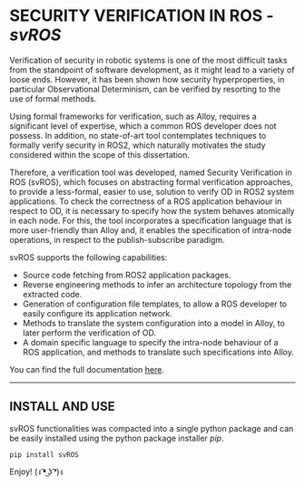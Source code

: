 # SECURITY VERIFICATION IN ROS - *svROS*

Verification of security in robotic systems is one of the most difficult tasks from the standpoint of software development, as it might lead to a variety of loose ends. However, it has been shown how security hyperproperties, in particular Observational Determinism, can be verified by resorting to the use of formal methods.

Using formal frameworks for verification, such as Alloy, requires a significant level of expertise, which a common ROS developer does not possess. In addition, no state-of-art tool contemplates techniques to formally verify security in ROS2, which naturally motivates the study considered within the scope of this dissertation.

Therefore, a verification tool was developed, named Security Verification in ROS (svROS), which focuses on abstracting formal verification approaches, to provide a less-formal, easier to use, solution to verify OD in ROS2 system applications. To check the correctness of a ROS application behaviour in respect to OD, it is necessary to specify how the system behaves atomically in each node. For this, the tool incorporates a specification language that is more user-friendly than Alloy and, it enables the specification of intra-node operations, in respect to the publish-subscribe paradigm.

svROS supports the following capabilities:
* Source code fetching from ROS2 application packages.
* Reverse engineering methods to infer an architecture topology from the extracted code.
* Generation of configuration file templates, to allow a ROS developer to easily configure its application network.
* Methods to translate the system configuration into a model in Alloy, to later perform the verification of OD.
* A domain specific language to specify the intra-node behaviour of a ROS application, and methods to translate such specifications into Alloy.

You can find the full documentation [here](https://luis1ribeiro.github.io/svROS/).

---
## INSTALL AND USE

svROS functionalities was compacted into a single python package and can be easily installed using the python package installer *pip*.

```
pip install svROS
```

Enjoy! (ง ͡❛ ͜ʖ ͡❛)ง
